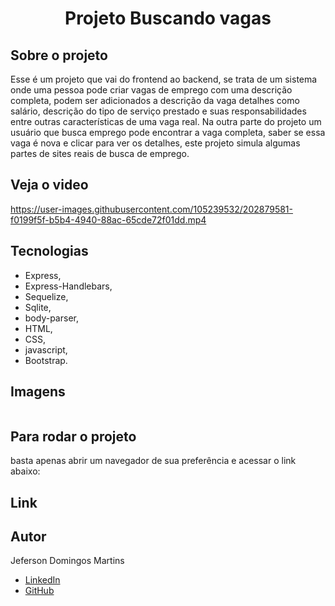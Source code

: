 # <h1 align="center">  Projeto Buscando vagas </h1>

## <b>Sobre o projeto</b> </br>
<p>Esse é um projeto que vai do frontend ao backend, se trata de um sistema onde uma pessoa pode criar vagas de emprego com uma descrição completa,
podem ser adicionados a descrição da vaga detalhes como salário, descrição do tipo de serviço prestado e suas responsabilidades entre outras características
de uma vaga real. Na outra parte do projeto um usuário que busca emprego pode encontrar a vaga completa, saber se essa vaga é nova e clicar para ver os detalhes, este
projeto simula algumas partes de sites reais de busca de emprego.</p>


## Veja o video
https://user-images.githubusercontent.com/105239532/202879581-f0199f5f-b5b4-4940-88ac-65cde72f01dd.mp4


## Tecnologias

- Express,</br>
- Express-Handlebars,
- Sequelize,</br>
- Sqlite,
- body-parser,
- HTML,
- CSS,
- javascript,
- Bootstrap.

## Imagens

![]()


## Para rodar o projeto

basta apenas abrir um navegador de sua preferência e acessar o link abaixo:

## Link

## Autor
Jeferson Domingos Martins

- [LinkedIn](https://www.linkedin.com/in/jefersondomingos)</br>
- [GitHub](https://github.com/JefersonDomingos)
